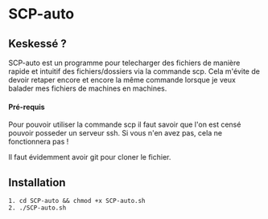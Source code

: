 # SCP-auto

## Keskessé ?
<p>SCP-auto est un programme pour telecharger des fichiers de manière rapide et intuitif des fichiers/dossiers via la commande scp. Cela m'évite de devoir retaper encore et encore la même commande lorsque je veux balader mes fichiers de machines en machines.</p>

#### Pré-requis
<p>Pour pouvoir utiliser la commande scp il faut savoir que l'on est censé pouvoir posseder un serveur ssh. Si vous n'en avez pas, cela ne fonctionnera pas !</p>
<p>Il faut évidemment avoir git pour cloner le fichier.</p>

## Installation
```
1. cd SCP-auto && chmod +x SCP-auto.sh
2. ./SCP-auto.sh
```
